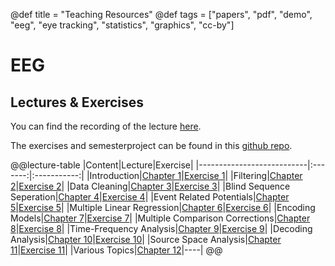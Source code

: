 @def title = "Teaching Resources"
@def tags = ["papers", "pdf", "demo", "eeg", "eye tracking", "statistics", "graphics", "cc-by"]

# EEG
## Lectures & Exercises

You can find the recording of the lecture [here](https://www.youtube.com/playlist?list=PLtuU4UZQ3WNSwwamecEr7ZTNXftqhgDuO).

The exercises and semesterproject can be found in this [github repo](https://github.com/s-ccs/course_eeg_SS2021).


@@lecture-table
|Content|Lecture|Exercise|
|---------------------------|:-------:|:-----------:|
|Introduction|[Chapter 1](https://www.youtube.com/watch?v=3QbUDqE3pBk&list=PLtuU4UZQ3WNSwwamecEr7ZTNXftqhgDuO&index=83)|[Exercise 1](https://github.com/s-ccs/course_eeg_SS2021/blob/main/exercises/ex1_overview.md)| 
|Filtering|[Chapter 2](https://www.youtube.com/watch?v=YxG9hwUI92U&list=PLtuU4UZQ3WNSwwamecEr7ZTNXftqhgDuO&index=74)|[Exercise 2](https://github.com/s-ccs/course_eeg_SS2021/blob/main/exercises/ex2_filter.md)| 
|Data Cleaning|[Chapter 3](https://www.youtube.com/watch?v=_t2tUVcaLaE&list=PLtuU4UZQ3WNSwwamecEr7ZTNXftqhgDuO&index=69)|[Exercise 3](https://github.com/s-ccs/course_eeg_SS2021/blob/main/exercises/ex3_cleaning.md)| 
|Blind Sequence Seperation|[Chapter 4](https://www.youtube.com/watch?v=DYaQgzuccY8&list=PLtuU4UZQ3WNSwwamecEr7ZTNXftqhgDuO&index=62)|[Exercise 4](https://github.com/s-ccs/course_eeg_SS2021/blob/main/exercises/ex4_ICA.md)| 
|Event Related Potentials|[Chapter 5](https://www.youtube.com/watch?v=LVxHAgPMla8&list=PLtuU4UZQ3WNSwwamecEr7ZTNXftqhgDuO&index=56)|[Exercise 5](https://github.com/s-ccs/course_eeg_SS2021/blob/main/exercises/ex5_erpComponents.md)| 
|Multiple Linear Regression|[Chapter 6](https://www.youtube.com/watch?v=3Xa8yTQ0U74&list=PLtuU4UZQ3WNSwwamecEr7ZTNXftqhgDuO&index=49)|[Exercise 6](https://github.com/s-ccs/course_eeg_SS2021/blob/main/exercises/ex6_linearModels.md)| 
|Encoding Models|[Chapter 7](https://www.youtube.com/watch?v=HNOtHmrmuX8&list=PLtuU4UZQ3WNSwwamecEr7ZTNXftqhgDuO&index=41)|[Exercise 7](https://github.com/s-ccs/course_eeg_SS2021/blob/main/exercises/ex7_encoding.md)| 
|Multiple Comparison Corrections|[Chapter 8](https://www.youtube.com/watch?v=rSZN7_Cb9Yw&list=PLtuU4UZQ3WNSwwamecEr7ZTNXftqhgDuO&index=35)|[Exercise 8](https://github.com/s-ccs/course_eeg_SS2021/blob/main/exercises/ex8_clusterPerm.md)| 
|Time-Frequency Analysis|[Chapter 9](https://www.youtube.com/watch?v=G1xJm1UA63g&list=PLtuU4UZQ3WNSwwamecEr7ZTNXftqhgDuO&index=28)|[Exercise 9](https://github.com/s-ccs/course_eeg_SS2021/blob/main/exercises/ex9_tf.md)| 
|Decoding Analysis|[Chapter 10](https://www.youtube.com/watch?v=m1cz0eGHDE0&list=PLtuU4UZQ3WNSwwamecEr7ZTNXftqhgDuO&index=21)|[Exercise 10](https://github.com/s-ccs/course_eeg_SS2021/blob/main/exercises/ex10_decoding.md)| 
|Source Space Analysis|[Chapter 11](https://www.youtube.com/watch?v=jphqGUfB2yc&list=PLtuU4UZQ3WNSwwamecEr7ZTNXftqhgDuO&index=14)|[Exercise 11](https://github.com/s-ccs/course_eeg_SS2021/blob/main/exercises/ex11_sourceSpace.md)| 
|Various Topics|[Chapter 12](https://www.youtube.com/watch?v=5f3obtXRkUY&list=PLtuU4UZQ3WNSwwamecEr7ZTNXftqhgDuO&index=7)|----| 
@@




